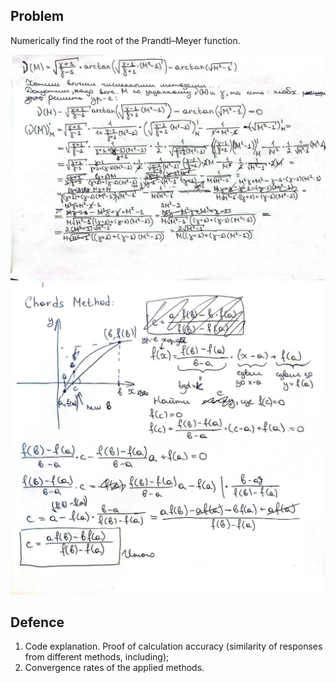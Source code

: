 ## Problem
Numerically find the root of the Prandtl–Meyer function.

![Function derivative](images/df.png)
![Chords method explanation](images/chords_method.png)

## Defence
1. Code explanation. Proof of calculation accuracy (similarity of responses
from different methods, including);
2. Convergence rates of the applied methods.
